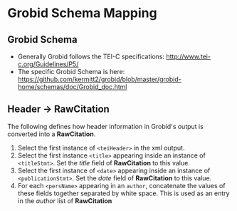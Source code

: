 # Grobid Schema Mapping #


## Grobid Schema ## 

- Generally Grobid follows the TEI-C specifications: http://www.tei-c.org/Guidelines/P5/
- The specific Grobid Schema is here: https://github.com/kermitt2/grobid/blob/master/grobid-home/schemas/doc/Grobid_doc.html

## Header -> RawCitation ##

The following defines how header information in Grobid's output is converted into a __RawCitation__.

1. Select the first instance of ```<teiHeader>``` in the xml output.
2. Select the first instance ```<title>``` appearing inside an instance of ```<titleStmt>```. Set the _title_ field of __RawCitation__ to this value.
3. Select the first instance of ```<date>``` appearing inside an instance of ```<publicationStmt>```. Set the _date_ field of __RawCitation__ to this value.
4. For each ```<persName>``` appearing in an ```author```, concatenate the values of these fields together separated by white space. This is used as an entry in the _author_ list of __RawCitation__
